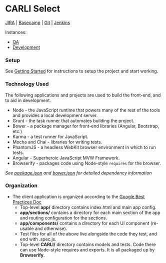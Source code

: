 # CARLI Select #

[JIRA] | [Basecamp] | [Git] | [Jenkins]

Instances:
* [QA]
* [Development]


### Setup ###
See [Getting Started] for instructions to setup the project and start working.


### Technology Used ###
The following applications and projects are used to build the front-end, and to aid in development.

* Node - the JavaScript runtime that powers many of the rest of the tools and provides a local development server.
* Grunt - the task runner that automates building the project.
* Bower - a package manager for front-end libraries (Angular, Bootstrap, etc.)
* Karma - a test runner for JavaScript.
* Mocha and Chai - libraries for writing tests.
* PhantomJS - a headless WebKit browser environment in which to run tests.
* Angular - Superheroic JavaScript MVW Framework.
* Browserify - packages code using Node-style `requires` for the browser.

_See [package.json](package.json) and [bower.json](bower.json) for detailed dependency information_


### Organization ###
* The client application is organized according to the [Google Best Practices Doc]
  * Top-level __app/__ directory contains index.html and main app config.
  * __app/sections/__ contains a directory for each main section of the app and routing configuration for the sections.
  * __app/components/__ contains a directory for each UI component (re-usable and otherwise).
  * Test files for all of the above live alongside the code they test, and end with .spec.js.
  * Top-level __CARLI/__ directory contains models and tests. Code there can use Node-style requires and exports. It is all packaged up by **Browserify**.


[JIRA]: https://jira.pixotech.com/browse/CARLI
[Basecamp]: https://pixotech.basecamphq.com/projects/11139052-carli-web-application-phase-iii
[Git]: https://bitbucket.org/pixotech/carli-select
[Jenkins]: https://jenkins.pixotech.com/job/view/CARLI
[Development]: http://carli.dev.pixotech.com
[QA]: http://carli.qa.pixotech.com
[Google Best Practices Doc]: https://docs.google.com/a/pixotech.com/document/d/1XXMvReO8-Awi1EZXAXS4PzDzdNvV6pGcuaF4Q9821Es/mobilebasic?pli=1
[Getting Started]: docs/getting-started.md
